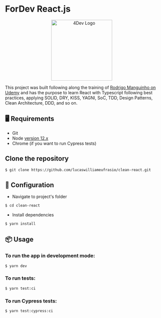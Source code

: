 # ForDev React.js

<div align="center">
<img width="200"
src="https://user-images.githubusercontent.com/34021576/106562432-0cdf3d80-6509-11eb-9004-556737c3cdb3.png" alt="4Dev Logo"
    />
</div>

This project was built following along the training of [Rodrigo Manguinho on Udemy](https://www.udemy.com/course/react-com-mango/) and has the purpose to learn React with Typescript following best practices, applying SOLID, DRY, KISS, YAGNI, SoC, TDD, Design Patterns, Clean Architecture, DDD, and so on.

<h2 id="requirements">🖥 Requirements </h2>

- Git
- Node [version 12.x](https://nodejs.org/en/download/releases/)
- Chrome (if you want to run Cypress tests)

## Clone the repository

``` bash
$ git clone https://github.com/lucaswilliameufrasio/clean-react.git
```

## 🔨 Configuration

- Navigate to project's folder

``` bash
$ cd clean-react
```

- Install dependencies

``` bash
$ yarn install
```

<h2 id="usage">📦 Usage</h2>

### To run the app in development mode:

``` bash
$ yarn dev
```

### To run tests:

``` bash
$ yarn test:ci
```

### To run Cypress tests:

``` bash
$ yarn test:cypress:ci
```


